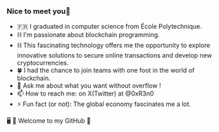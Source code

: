 ### Nice to meet you👋


- 🇫🇷 I graduated in computer science from École Polytechnique.
- ⛓ I'm passionate about blockchain programming.
- ⛓ This fascinating technology offers me the opportunity to explore innovative solutions to secure online transactions and develop new cryptocurrencies.
- 🍀 I had the chance to join teams with one foot in the world of blockchain.
- 💬 Ask me about what you want without overflow !
- 📫 How to reach me: on X(Twitter) at @0xR3n0 
- ⚡ Fun fact (or not): The global economy fascinates me a lot.
  
🖥 🔐 Welcome to my GitHub 👋
